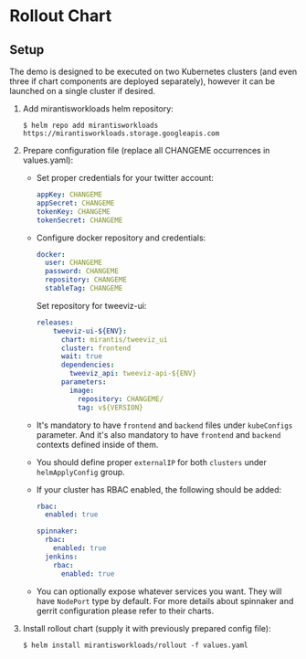 # Rollout Chart


## Setup

The demo is designed to be executed on two Kubernetes clusters (and
even three if chart components are deployed separately), however it can
be launched on a single cluster if desired.

1. Add mirantisworkloads helm repository:

    ```console
    $ helm repo add mirantisworkloads https://mirantisworkloads.storage.googleapis.com
    ```

2. Prepare configuration file (replace all CHANGEME occurrences in values.yaml):

    * Set proper credentials for your twitter account:

        ```yaml
        appKey: CHANGEME
        appSecret: CHANGEME
        tokenKey: CHANGEME
        tokenSecret: CHANGEME
        ```

    * Configure docker repository and credentials:

      ```yaml
      docker:
        user: CHANGEME
        password: CHANGEME
        repository: CHANGEME
        stableTag: CHANGEME
      ```

      Set repository for tweeviz-ui:
      ```yaml
      releases:
          tweeviz-ui-${ENV}:
            chart: mirantis/tweeviz_ui
            cluster: frontend
            wait: true
            dependencies:
              tweeviz_api: tweeviz-api-${ENV}
            parameters:
              image:
                repository: CHANGEME/
                tag: v${VERSION}
      ```

    * It's mandatory to have `frontend` and `backend` files under `kubeConfigs` parameter.
      And it's also mandatory to have `frontend` and `backend` contexts defined inside of them.

    * You should define proper `externalIP` for both `clusters` under `helmApplyConfig`
      group.

    * If your cluster has RBAC enabled, the following should be added:
      ```yaml
      rbac:
        enabled: true

      spinnaker:
        rbac:
          enabled: true
        jenkins:
          rbac:
            enabled: true
      ```
    * You can optionally expose whatever services you want. They will have
      `NodePort` type by default. For more details about spinnaker and
      gerrit configuration please refer to their charts.

3. Install rollout chart (supply it with previously prepared config file):

    ```console
    $ helm install mirantisworkloads/rollout -f values.yaml
    ```
